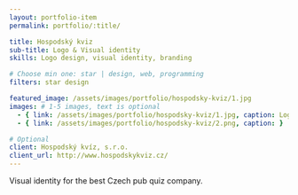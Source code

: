 ```yaml
---
layout: portfolio-item
permalink: portfolio/:title/

title: Hospodský kviz
sub-title: Logo & Visual identity
skills: Logo design, visual identity, branding

# Choose min one: star | design, web, programming
filters: star design

featured_image: /assets/images/portfolio/hospodsky-kviz/1.jpg
images: # 1-5 images, text is optional
  - { link: /assets/images/portfolio/hospodsky-kviz/1.jpg, caption: Logo design}
  - { link: /assets/images/portfolio/hospodsky-kviz/2.png, caption: }

# Optional
client: Hospodský kvíz, s.r.o.
client_url: http://www.hospodskykviz.cz/
---
```

Visual identity for the best Czech pub quiz company.
